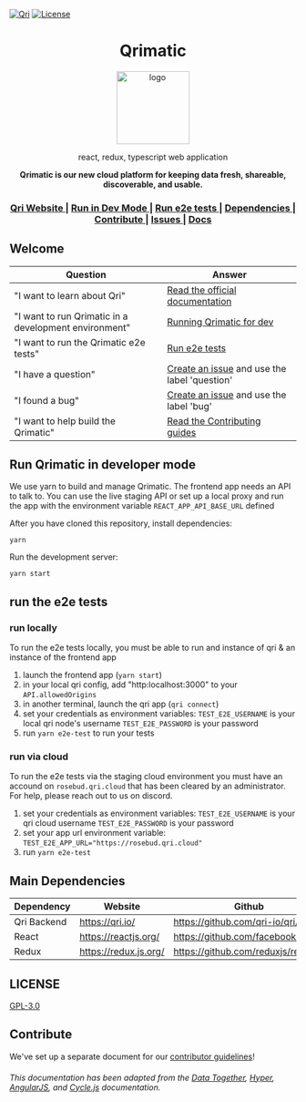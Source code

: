 [![Qri](https://img.shields.io/badge/made%20by-qri-magenta.svg?style=flat-square)](https://qri.io) [![License](https://img.shields.io/github/license/qri-io/desktop.svg?style=flat-square)](./LICENSE)

<h1 align="center">Qrimatic</h1>

<div align="center">
  <img alt="logo" src="https://user-images.githubusercontent.com/1833820/121702439-df4e6600-ca9f-11eb-8143-028305884dbc.png" width="128">
</div>
<div align="center">
  <p>react, redux, typescript web application</p>
  <strong>Qrimatic is our new cloud platform for keeping data fresh, shareable, discoverable, and usable.</strong>
</div>

<div align="center">
  <h3>
    <a href="https://qri.io">
      Qri Website
    </a>
    <span> | </span>
    <a href="#running">
      Run in Dev Mode
    </a>
    <span> | </span>
    <a href="#e2e-tests">
      Run e2e tests
    </a>
    <span> | </span>
    <a href="#dependencies">
      Dependencies
    </a>
    <span> | </span>
    <a href="https://github.com/qri-io/frontend/CONTRIBUTOR.md">
      Contribute
    </a>
    <span> | </span>
    <a href="https://github.com/qri-io/frontend/issues">
      Issues
    </a>
     <span> | </span>
    <a href="https://qri.io/docs/">
      Docs
    </a>
  </h3>
</div>

## Welcome

| Question | Answer |
|--------|-------|
| "I want to learn about Qri" | [Read the official documentation](https://qri.io/docs/) |
| "I want to run Qrimatic in a development environment" | [Running Qrimatic for dev](https://github.com/qri-io/qrimatic/README.md#running) |
| "I want to run the Qrimatic e2e tests" | [Run e2e tests](https://github.com/qri-io/qrimatic/README.md#e2e-tests) |
| "I have a question" | [Create an issue](https://github.com/qri-io/qrimatic/issues) and use the label 'question' |
| "I found a bug" | [Create an issue](https://github.com/qri-io/qrimatic/issues) and use the label 'bug' |
| "I want to help build the Qrimatic" | [Read the Contributing guides](https://github.com/qri-io/qrimatic/CONTRIBUTOR.md) |

<a id="running"></a>
## Run Qrimatic in developer mode

We use yarn to build and manage Qrimatic.  The frontend app needs an API to talk to.  You can use the live staging API or set up a local proxy and run the app with the environment variable `REACT_APP_API_BASE_URL` defined

After you have cloned this repository, install dependencies:

`yarn`

Run the development server:

`yarn start`

<a id="e2e-tests"></a>
## run the e2e tests

### run locally
To run the e2e tests locally, you must be able to run and instance of qri & an instance of the frontend app

1) launch the frontend app (`yarn start`)
2) in your local qri config, add "http:localhost:3000" to your `API.allowedOrigins`
3) in another terminal, launch the qri app (`qri connect`)
4) set your credentials as environment variables:
`TEST_E2E_USERNAME` is your local qri node's username
`TEST_E2E_PASSWORD` is your password
5) run `yarn e2e-test` to run your tests

### run via cloud
To run the e2e tests via the staging cloud environment you must have an accound on `rosebud.qri.cloud` that has been cleared by an administrator. For help, please reach out to us on discord.

1) set your credentials as environment variables:
`TEST_E2E_USERNAME` is your qri cloud username
`TEST_E2E_PASSWORD` is your password
2) set your app url environment variable:
`TEST_E2E_APP_URL="https://rosebud.qri.cloud"`
3) run `yarn e2e-test`

<a id="dependencies"></a>
## Main Dependencies

| Dependency | Website | Github |
|------|------|------|
| Qri Backend | https://qri.io/ | https://github.com/qri-io/qri/ |
| React | https://reactjs.org/ | https://github.com/facebook/react/ |
| Redux | https://redux.js.org/ | https://github.com/reduxjs/redux |


## LICENSE

[GPL-3.0](https://github.com/qri-io/desktop/blob/master/LICENSE)

## Contribute

We've set up a separate document for our [contributor guidelines](https://github.com/qri-io/qrimatic/blob/master/CONTRIBUTOR.md)!


###### This documentation has been adapted from the [Data Together](https://github.com/datatogether/datatogether), [Hyper](https://github.com/zeit/hyper), [AngularJS](https://github.com/angular/angularJS), and [Cycle.js](https://github.com/cyclejs/cyclejs) documentation.
